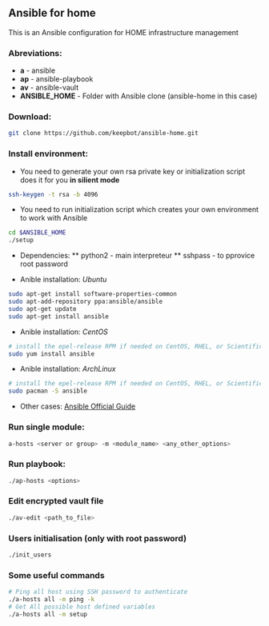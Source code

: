 ## Ansible for home
This is an Ansible configuration for HOME infrastructure management 

### Abreviations:
- **a** 						- ansible
- **ap**						- ansible-playbook
- **av**						- ansible-vault 
- **ANSIBLE_HOME**	- Folder with Ansible clone (ansible-home in this case)

### Download:
```bash
git clone https://github.com/keepbot/ansible-home.git
```

### Install environment:
- You need to generate your own rsa private key or initialization script does it for you **in silient mode**
```bash
ssh-keygen -t rsa -b 4096
```
- You need to run initialization script which creates your own environment to work with Ansible
```bash
cd $ANSIBLE_HOME
./setup
```

- Dependencies:
** python2 - main interpreteur
** sshpass - to pprovice root password

- Anible installation: *Ubuntu*
```bash
sudo apt-get install software-properties-common
sudo apt-add-repository ppa:ansible/ansible
sudo apt-get update
sudo apt-get install ansible
```
- Anible installation: *CentOS*
```bash
# install the epel-release RPM if needed on CentOS, RHEL, or Scientific Linux
sudo yum install ansible
```
- Anible installation: *ArchLinux*
```bash
# install the epel-release RPM if needed on CentOS, RHEL, or Scientific Linux
sudo pacman -S ansible
```
- Other cases: [Ansible Official Guide](http://docs.ansible.com/ansible/intro_installation.html)

### Run single module:
```bash
a-hosts <server or group> -m <module_name> <any_other_options>
```

### Run playbook:
```bash
./ap-hosts <options>
```

### Edit encrypted vault file
```bash
./av-edit <path_to_file>
```

### Users initialisation (only with root password)
```bash
./init_users
```

### Some useful commands
```bash
# Ping all host using SSH password to authenticate
./a-hosts all -m ping -k
# Get All possible host defined variables
./a-hosts all -m setup
```

